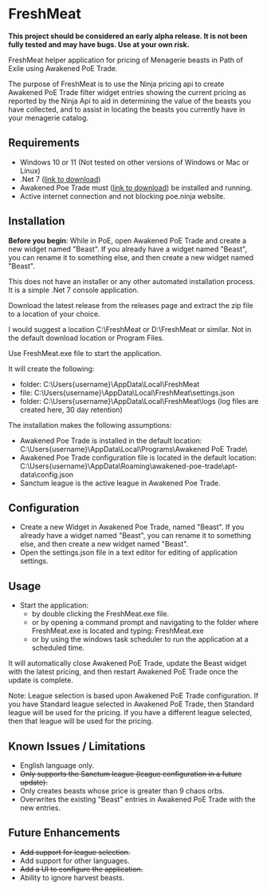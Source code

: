 # FreshMeat

**This project should be considered an early alpha release. It is not been fully tested and may have bugs. Use at your own risk.**

FreshMeat helper application for pricing of Menagerie beasts in Path of Exile using Awakened PoE Trade.

The purpose of FreshMeat is to use the Ninja pricing api to create Awakened PoE Trade filter widget entries showing the current
pricing as reported by the Ninja Api to aid in determining the value of the beasts you have collected, and to assist in locating the beasts you currently 
have in your menagerie catalog.

## Requirements
* Windows 10 or 11 (Not tested on other versions of Windows or Mac or Linux)
* .Net 7 ([link to download](https://dotnet.microsoft.com/en-us/download/dotnet/7.0))
* Awakened Poe Trade must ([link to download](https://github.com/SnosMe/awakened-poe-trade/releases/latest)) be installed and running.
* Active internet connection and not blocking poe.ninja website.


## Installation

**Before you begin**: While in PoE, open Awakened PoE Trade and create a new widget named "Beast". If you already have a widget named "Beast", you can rename it to something else, and then create a new widget named "Beast".

This does not have an installer or any other automated installation process. It is a simple .Net 7 console application.

Download the latest release from the releases page and extract the zip file to a location of your choice.

I would suggest a location C:\FreshMeat or D:\FreshMeat or similar. Not in the default download location or Program Files.

Use FreshMeat.exe file to start the application.

It will create the following:
* folder: C:\Users\{username}\AppData\Local\FreshMeat
* file: C:\Users\{username}\AppData\Local\FreshMeat\settings.json
* folder: C:\Users\{username}\AppData\Local\FreshMeat\logs (log files are created here, 30 day retention)

The installation makes the following assumptions:
* Awakened Poe Trade is installed in the default location: C:\Users\{username}\AppData\Local\Programs\Awakened PoE Trade\
* Awakened Poe Trade configuration file is located in the default 
location: C:\Users\{username}\AppData\Roaming\awakened-poe-trade\apt-data\config.json
* Sanctum league is the active league in Awakened Poe Trade.

## Configuration
* Create a new Widget in Awakened Poe Trade, named "Beast". If you already have a widget named "Beast", you can rename it to something else, and then create a new widget named "Beast".
* Open the settings.json file in a text editor for editing of application settings.


## Usage
* Start the application:
  * by double clicking the FreshMeat.exe file.
  * or by opening a command prompt and navigating to the folder where FreshMeat.exe is located and typing: FreshMeat.exe
  * or by using the windows task scheduler to run the application at a scheduled time.

It will automatically close Awakened PoE Trade, update the Beast widget with the latest pricing, and then restart Awakened PoE Trade once the update is complete.

Note: League selection is based upon Awakened PoE Trade configuration. If you have Standard league selected in Awakened PoE Trade, then Standard league will be used for the pricing. If you have a different league selected, then that league will be used for the pricing.

## Known Issues / Limitations
* English language only.
* ~~Only supports the Sanctum league (league configuration in a future update).~~
* Only creates beasts whose price is greater than 9 chaos orbs.
* Overwrites the existing "Beast" entries in Awakened PoE Trade with the new entries.


## Future Enhancements
* ~~Add support for league selection.~~
* Add support for other languages.
* ~~Add a UI to configure the application.~~
* Ability to ignore harvest beasts.

